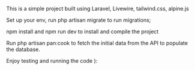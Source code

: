 This is a simple project built using Laravel, Livewire, tailwind.css, alpine.js

Set up your env, run php artisan migrate to run migrations;

npm install and npm run dev to install and compile the project

Run php artisan pan:cook to fetch the initial data from the API to populate the
database.

Enjoy testing and running the code ):
